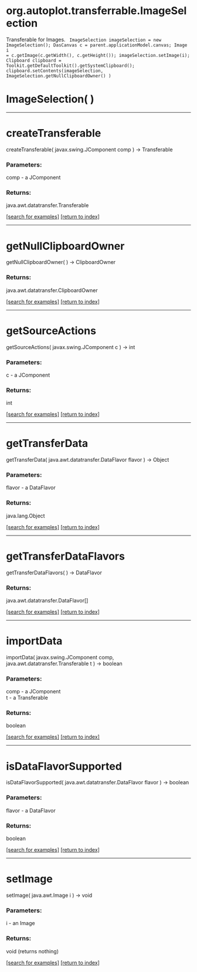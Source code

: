 # org.autoplot.transferrable.ImageSelection

Transferable for Images.
 <code>
 ImageSelection imageSelection = new ImageSelection();
 DasCanvas c = parent.applicationModel.canvas;
 Image i = c.getImage(c.getWidth(), c.getHeight());
 imageSelection.setImage(i);
 Clipboard clipboard = Toolkit.getDefaultToolkit().getSystemClipboard();
 clipboard.setContents(imageSelection, ImageSelection.getNullClipboardOwner() )
 </code>

# ImageSelection( )


***
<a name="createTransferable"></a>
# createTransferable
createTransferable( javax.swing.JComponent comp ) &rarr; Transferable



### Parameters:
comp - a JComponent

### Returns:
java.awt.datatransfer.Transferable


<a href="https://github.com/autoplot/dev/search?q=createTransferable&unscoped_q=createTransferable">[search for examples]</a>
<a href="https://github.com/autoplot/documentation/blob/master/javadoc/index-all.md">[return to index]</a>

***
<a name="getNullClipboardOwner"></a>
# getNullClipboardOwner
getNullClipboardOwner(  ) &rarr; ClipboardOwner



### Returns:
java.awt.datatransfer.ClipboardOwner


<a href="https://github.com/autoplot/dev/search?q=getNullClipboardOwner&unscoped_q=getNullClipboardOwner">[search for examples]</a>
<a href="https://github.com/autoplot/documentation/blob/master/javadoc/index-all.md">[return to index]</a>

***
<a name="getSourceActions"></a>
# getSourceActions
getSourceActions( javax.swing.JComponent c ) &rarr; int



### Parameters:
c - a JComponent

### Returns:
int


<a href="https://github.com/autoplot/dev/search?q=getSourceActions&unscoped_q=getSourceActions">[search for examples]</a>
<a href="https://github.com/autoplot/documentation/blob/master/javadoc/index-all.md">[return to index]</a>

***
<a name="getTransferData"></a>
# getTransferData
getTransferData( java.awt.datatransfer.DataFlavor flavor ) &rarr; Object



### Parameters:
flavor - a DataFlavor

### Returns:
java.lang.Object


<a href="https://github.com/autoplot/dev/search?q=getTransferData&unscoped_q=getTransferData">[search for examples]</a>
<a href="https://github.com/autoplot/documentation/blob/master/javadoc/index-all.md">[return to index]</a>

***
<a name="getTransferDataFlavors"></a>
# getTransferDataFlavors
getTransferDataFlavors(  ) &rarr; DataFlavor



### Returns:
java.awt.datatransfer.DataFlavor[]


<a href="https://github.com/autoplot/dev/search?q=getTransferDataFlavors&unscoped_q=getTransferDataFlavors">[search for examples]</a>
<a href="https://github.com/autoplot/documentation/blob/master/javadoc/index-all.md">[return to index]</a>

***
<a name="importData"></a>
# importData
importData( javax.swing.JComponent comp, java.awt.datatransfer.Transferable t ) &rarr; boolean



### Parameters:
comp - a JComponent
<br>t - a Transferable

### Returns:
boolean


<a href="https://github.com/autoplot/dev/search?q=importData&unscoped_q=importData">[search for examples]</a>
<a href="https://github.com/autoplot/documentation/blob/master/javadoc/index-all.md">[return to index]</a>

***
<a name="isDataFlavorSupported"></a>
# isDataFlavorSupported
isDataFlavorSupported( java.awt.datatransfer.DataFlavor flavor ) &rarr; boolean



### Parameters:
flavor - a DataFlavor

### Returns:
boolean


<a href="https://github.com/autoplot/dev/search?q=isDataFlavorSupported&unscoped_q=isDataFlavorSupported">[search for examples]</a>
<a href="https://github.com/autoplot/documentation/blob/master/javadoc/index-all.md">[return to index]</a>

***
<a name="setImage"></a>
# setImage
setImage( java.awt.Image i ) &rarr; void



### Parameters:
i - an Image

### Returns:
void (returns nothing)


<a href="https://github.com/autoplot/dev/search?q=setImage&unscoped_q=setImage">[search for examples]</a>
<a href="https://github.com/autoplot/documentation/blob/master/javadoc/index-all.md">[return to index]</a>

